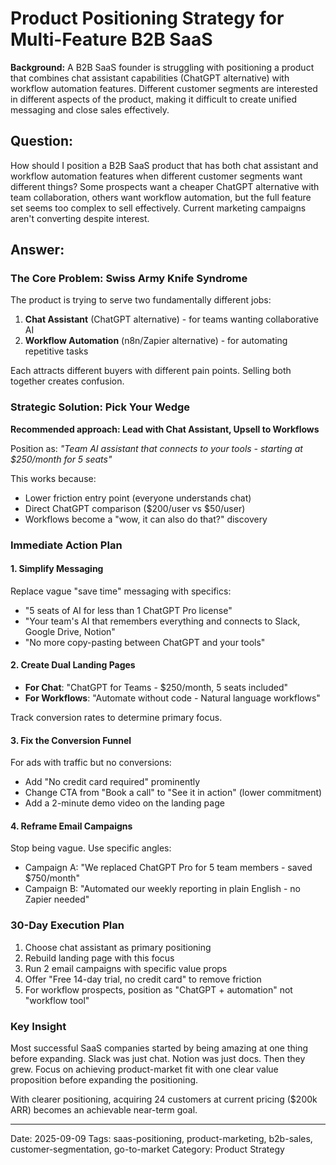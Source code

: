 # Product Positioning Strategy for Multi-Feature B2B SaaS

**Background:** A B2B SaaS founder is struggling with positioning a product that combines chat assistant capabilities (ChatGPT alternative) with workflow automation features. Different customer segments are interested in different aspects of the product, making it difficult to create unified messaging and close sales effectively.

## Question:
How should I position a B2B SaaS product that has both chat assistant and workflow automation features when different customer segments want different things? Some prospects want a cheaper ChatGPT alternative with team collaboration, others want workflow automation, but the full feature set seems too complex to sell effectively. Current marketing campaigns aren't converting despite interest.

## Answer:

### The Core Problem: Swiss Army Knife Syndrome

The product is trying to serve two fundamentally different jobs:
1. **Chat Assistant** (ChatGPT alternative) - for teams wanting collaborative AI
2. **Workflow Automation** (n8n/Zapier alternative) - for automating repetitive tasks

Each attracts different buyers with different pain points. Selling both together creates confusion.

### Strategic Solution: Pick Your Wedge

**Recommended approach: Lead with Chat Assistant, Upsell to Workflows**

Position as: *"Team AI assistant that connects to your tools - starting at $250/month for 5 seats"*

This works because:
- Lower friction entry point (everyone understands chat)
- Direct ChatGPT comparison ($200/user vs $50/user)
- Workflows become a "wow, it can also do that?" discovery

### Immediate Action Plan

#### 1. Simplify Messaging
Replace vague "save time" messaging with specifics:
- "5 seats of AI for less than 1 ChatGPT Pro license"
- "Your team's AI that remembers everything and connects to Slack, Google Drive, Notion"
- "No more copy-pasting between ChatGPT and your tools"

#### 2. Create Dual Landing Pages
- **For Chat**: "ChatGPT for Teams - $250/month, 5 seats included"
- **For Workflows**: "Automate without code - Natural language workflows"

Track conversion rates to determine primary focus.

#### 3. Fix the Conversion Funnel
For ads with traffic but no conversions:
- Add "No credit card required" prominently
- Change CTA from "Book a call" to "See it in action" (lower commitment)
- Add a 2-minute demo video on the landing page

#### 4. Reframe Email Campaigns
Stop being vague. Use specific angles:
- Campaign A: "We replaced ChatGPT Pro for 5 team members - saved $750/month"
- Campaign B: "Automated our weekly reporting in plain English - no Zapier needed"

### 30-Day Execution Plan

1. Choose chat assistant as primary positioning
2. Rebuild landing page with this focus
3. Run 2 email campaigns with specific value props
4. Offer "Free 14-day trial, no credit card" to remove friction
5. For workflow prospects, position as "ChatGPT + automation" not "workflow tool"

### Key Insight

Most successful SaaS companies started by being amazing at one thing before expanding. Slack was just chat. Notion was just docs. Then they grew. Focus on achieving product-market fit with one clear value proposition before expanding the positioning.

With clearer positioning, acquiring 24 customers at current pricing ($200k ARR) becomes an achievable near-term goal.

---
Date: 2025-09-09
Tags: saas-positioning, product-marketing, b2b-sales, customer-segmentation, go-to-market
Category: Product Strategy